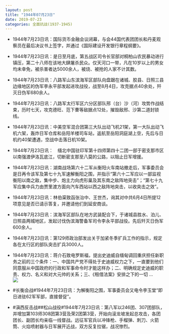 ```yaml
---
layout: post
title: "1944年07月23日"
date: 2019-07-23
categories: 全面抗战(1937-1945)
---
```


<meta name="referrer" content="no-referrer" />

- 1944年7月23日讯：国际货币金融会议闭幕，与会44国代表团团长和丹麦观察员在最后决议书上签字，并通过《国际建设开发银行章程纲要》。 

- 1944年7月23日讯：是日至月底，第五战区司令长官部对桐柏山农民暴动进行镇压，第二十八师在该地大肆屠杀民众。仅天河口一带，凡在10岁以上的男女均未幸免，被杀害者达5000余人，被烧、被抢的人家不计其数。 

- 1944年7月23日讯：八路军山东滨海军区部队向盘踞在诸城、胶县、日照三县边缘地区的伪军李永平部发起进攻战役，战至8月4日，攻克据点40余处，歼灭日伪军680余人。 

- 1944年7月23日讯：八路军太行军区六分区部队邢（台）沙（河）攻势作战结束，历时七天，攻克德旺、范下曹等敌据点12处，摧毁敌邢、沙第二道封锁线。 

- 1944年7月23日讯：中美空军混合团第三大队出动飞机21架，第一大队出动飞机六架，轰炸日军仓库和岳阳羊楼司车站，返航至岳阳洞庭湖上空，先后与日机约40架遭遇，空战中击落日机10架。 

- 1944年7月23日讯：　缅北中国驻印军第十四师第四十二团一部于密支那市区以南强渡伊洛瓦底江，切断密支那至八莫的公路，以阻止日军增援。 

- 1944年7月23日讯：湖南战场第六十二军从衡阳火车南站撤走后，军事委员会是日再令该军及第七十九军速解衡阳之围，并指示“第六十二军应以一部监视衡阳以南之敌，集中步、炮主力向虎形巢及其东南之敌阵地突击”；“第七十九军应集中兵力由贾里渡方面向汽车西站以西之敌阵地突击，以收突击之效”。 

- 1944年7月23日讯：林伯渠致函张治中、王世杰，询其对中共6月4日所提12项意见是否已请示答复，并邀请他们到延安商谈。 

- 1944年7月23日讯：滨海军区部队在地方武装配合下，于诸城县胜水、泊儿、日照县两城地区，发起讨伐伪滨海警备军司令李永平部战役。先后歼灭日伪军600余人。 

- 1944年7月23日讯：第129师政治部发出关于加紧冬季扩兵工作的指示，规定各在太行区的部队突击扩兵3000人。 

- 1944年7月23日讯：蒋介石致电罗斯福，提出史迪威自缅甸调回重庆担任新职务之前的三个条件：一、中国共产党不得处于史迪威权力之下，一直要到他们同意服从中国政府的行政和军事命令时才能这样办；二、明确规定史迪威的职责、权力、名义和对大元帅的关系；三、《租借法案》安排之下的一切 ... <br/><img src="https://wx2.sinaimg.cn/large/aca367d8ly1g59laipmb6j20c809zwej.jpg" />

- #长衡会战#1944年7月23日讯：为解衡阳之围，军事委员会又电令李玉堂“即日进驻62军军部，直接督促”。 

- #滇西反击战##松山战役#1944年7月23日讯：第八军以246团、307团部队，并增加第103师308团第3营及荣2团第3营，开始向滚龙坡发起总攻击，各团团长、副团长均亲临一线督战。远征军官兵以冲锋枪、手榴弹、刺刀、火箭筒、火焰喷射器与日军展开近战，双方反复拉锯，战况惨烈。 

